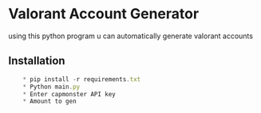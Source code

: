 
# Valorant Account Generator

using this python program u can automatically generate valorant accounts

## Installation

```js
    * pip install -r requirements.txt
    * Python main.py
    * Enter capmonster API key
    * Amount to gen
```
